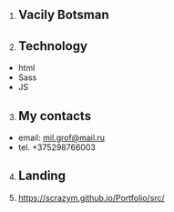1. ##  **Vacily Botsman** 

2. ## Technology 
* html
* Sass
* JS


3. ## My contacts 
* email: mil.grof@mail.ru
* tel. +375298766003

4. ## Landing 


5. https://scrazym.github.io/Portfolio/src/